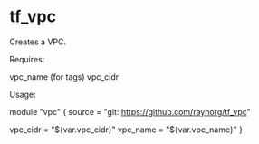 # tf_vpc

Creates a VPC.

Requires:

vpc_name (for tags)
vpc_cidr

Usage:

module "vpc" {
  source = "git::https://github.com/raynorg/tf_vpc"

  vpc_cidr           = "${var.vpc_cidr}"
  vpc_name           = "${var.vpc_name}"
} 
